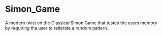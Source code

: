 # Simon_Game
A modern twist on the Classical Simon Game that testes the users memory by requiring the user to reiterate a random pattern.
